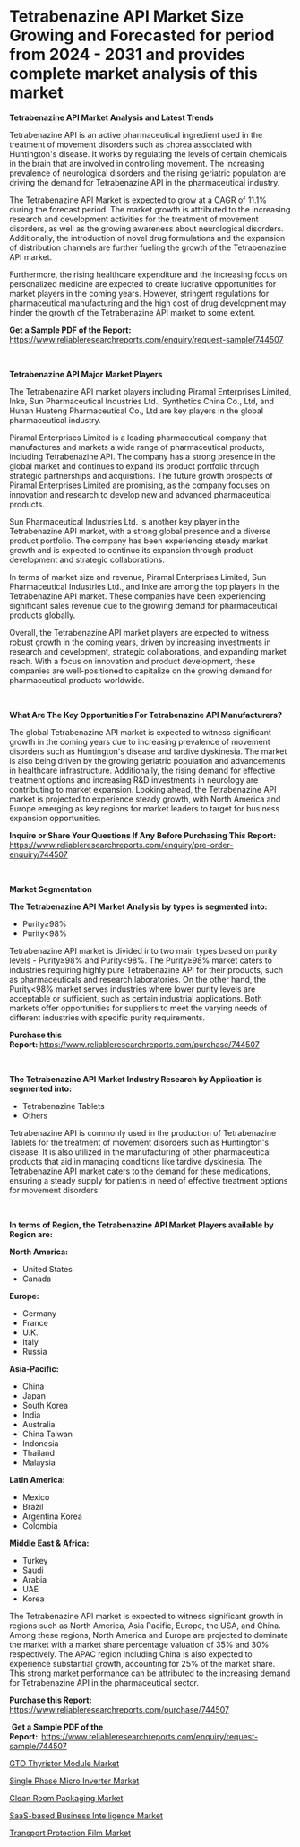 <p><h1>Tetrabenazine API Market Size Growing and Forecasted for period from 2024 - 2031 and provides complete market analysis of this market</h1></p><p><strong>Tetrabenazine API Market Analysis and Latest Trends</strong></p>
<p><p>Tetrabenazine API is an active pharmaceutical ingredient used in the treatment of movement disorders such as chorea associated with Huntington's disease. It works by regulating the levels of certain chemicals in the brain that are involved in controlling movement. The increasing prevalence of neurological disorders and the rising geriatric population are driving the demand for Tetrabenazine API in the pharmaceutical industry.</p><p>The Tetrabenazine API Market is expected to grow at a CAGR of 11.1% during the forecast period. The market growth is attributed to the increasing research and development activities for the treatment of movement disorders, as well as the growing awareness about neurological disorders. Additionally, the introduction of novel drug formulations and the expansion of distribution channels are further fueling the growth of the Tetrabenazine API market.</p><p>Furthermore, the rising healthcare expenditure and the increasing focus on personalized medicine are expected to create lucrative opportunities for market players in the coming years. However, stringent regulations for pharmaceutical manufacturing and the high cost of drug development may hinder the growth of the Tetrabenazine API market to some extent.</p></p>
<p><strong>Get a Sample PDF of the Report:&nbsp;</strong> <a href="https://www.reliableresearchreports.com/enquiry/request-sample/744507">https://www.reliableresearchreports.com/enquiry/request-sample/744507</a></p>
<p>&nbsp;</p>
<p><strong>Tetrabenazine API Major Market Players</strong></p>
<p><p>The Tetrabenazine API market players including Piramal Enterprises Limited, Inke, Sun Pharmaceutical Industries Ltd., Synthetics China Co., Ltd, and Hunan Huateng Pharmaceutical Co., Ltd are key players in the global pharmaceutical industry. </p><p>Piramal Enterprises Limited is a leading pharmaceutical company that manufactures and markets a wide range of pharmaceutical products, including Tetrabenazine API. The company has a strong presence in the global market and continues to expand its product portfolio through strategic partnerships and acquisitions. The future growth prospects of Piramal Enterprises Limited are promising, as the company focuses on innovation and research to develop new and advanced pharmaceutical products. </p><p>Sun Pharmaceutical Industries Ltd. is another key player in the Tetrabenazine API market, with a strong global presence and a diverse product portfolio. The company has been experiencing steady market growth and is expected to continue its expansion through product development and strategic collaborations. </p><p>In terms of market size and revenue, Piramal Enterprises Limited, Sun Pharmaceutical Industries Ltd., and Inke are among the top players in the Tetrabenazine API market. These companies have been experiencing significant sales revenue due to the growing demand for pharmaceutical products globally. </p><p>Overall, the Tetrabenazine API market players are expected to witness robust growth in the coming years, driven by increasing investments in research and development, strategic collaborations, and expanding market reach. With a focus on innovation and product development, these companies are well-positioned to capitalize on the growing demand for pharmaceutical products worldwide.</p></p>
<p>&nbsp;</p>
<p><strong>What Are The Key Opportunities For Tetrabenazine API Manufacturers?</strong></p>
<p><p>The global Tetrabenazine API market is expected to witness significant growth in the coming years due to increasing prevalence of movement disorders such as Huntington's disease and tardive dyskinesia. The market is also being driven by the growing geriatric population and advancements in healthcare infrastructure. Additionally, the rising demand for effective treatment options and increasing R&D investments in neurology are contributing to market expansion. Looking ahead, the Tetrabenazine API market is projected to experience steady growth, with North America and Europe emerging as key regions for market leaders to target for business expansion opportunities.</p></p>
<p><strong>Inquire or Share Your Questions If Any Before Purchasing This Report:</strong> <a href="https://www.reliableresearchreports.com/enquiry/pre-order-enquiry/744507">https://www.reliableresearchreports.com/enquiry/pre-order-enquiry/744507</a></p>
<p>&nbsp;</p>
<p><strong>Market Segmentation</strong></p>
<p><strong>The Tetrabenazine API Market Analysis by types is segmented into:</strong></p>
<p><ul><li>Purity≥98%</li><li>Purity<98%</li></ul></p>
<p><p>Tetrabenazine API market is divided into two main types based on purity levels - Purity≥98% and Purity<98%. The Purity≥98% market caters to industries requiring highly pure Tetrabenazine API for their products, such as pharmaceuticals and research laboratories. On the other hand, the Purity<98% market serves industries where lower purity levels are acceptable or sufficient, such as certain industrial applications. Both markets offer opportunities for suppliers to meet the varying needs of different industries with specific purity requirements.</p></p>
<p><strong>Purchase this Report:&nbsp;</strong><a href="https://www.reliableresearchreports.com/purchase/744507">https://www.reliableresearchreports.com/purchase/744507</a></p>
<p>&nbsp;</p>
<p><strong>The Tetrabenazine API Market Industry Research by Application is segmented into:</strong></p>
<p><ul><li>Tetrabenazine Tablets</li><li>Others</li></ul></p>
<p><p>Tetrabenazine API is commonly used in the production of Tetrabenazine Tablets for the treatment of movement disorders such as Huntington's disease. It is also utilized in the manufacturing of other pharmaceutical products that aid in managing conditions like tardive dyskinesia. The Tetrabenazine API market caters to the demand for these medications, ensuring a steady supply for patients in need of effective treatment options for movement disorders.</p></p>
<p>&nbsp;</p>
<p><strong>In terms of Region, the Tetrabenazine API Market Players available by Region are:</strong></p>
<p>
    <p> <strong> North America: </strong>
        <ul>
            <li>United States</li>
            <li>Canada</li>
        </ul>
        </p> 
    <p> <strong> Europe: </strong>
        <ul>
            <li>Germany</li>
            <li>France</li>
            <li>U.K.</li>
            <li>Italy</li>
            <li>Russia</li>
        </ul>
        </p> 
    <p> <strong> Asia-Pacific: </strong>
        <ul>
            <li>China</li>
            <li>Japan</li>
            <li>South Korea</li>
            <li>India</li>
            <li>Australia</li>
            <li>China Taiwan</li>
            <li>Indonesia</li>
            <li>Thailand</li>
            <li>Malaysia</li>
        </ul>
        </p> 
    <p> <strong> Latin America: </strong>
        <ul>
            <li>Mexico</li>
            <li>Brazil</li>
            <li>Argentina Korea</li>
            <li>Colombia</li>
        </ul>
        </p> 
    <p> <strong> Middle East & Africa: </strong>
        <ul>
            <li>Turkey</li>
            <li>Saudi</li>
            <li>Arabia</li>
            <li>UAE</li>
            <li>Korea</li>
        </ul>
    </p>
    </p>
<p><p>The Tetrabenazine API market is expected to witness significant growth in regions such as North America, Asia Pacific, Europe, the USA, and China. Among these regions, North America and Europe are projected to dominate the market with a market share percentage valuation of 35% and 30% respectively. The APAC region including China is also expected to experience substantial growth, accounting for 25% of the market share. This strong market performance can be attributed to the increasing demand for Tetrabenazine API in the pharmaceutical sector.</p></p>
<p><strong>Purchase this Report: </strong><a href="https://www.reliableresearchreports.com/purchase/744507">https://www.reliableresearchreports.com/purchase/744507</a></p>
<p>&nbsp;<strong>Get a Sample PDF of the Report:&nbsp;&nbsp;</strong><a href="https://www.reliableresearchreports.com/enquiry/request-sample/744507">https://www.reliableresearchreports.com/enquiry/request-sample/744507</a></p>
<p><strong></strong></p>
<p><p><a href="https://view.publitas.com/reportprime-1/gto-thyristor-module-market-size-share-trends-analysis-report-by-application-regional-outlook-competitive-strategies-and-segment-forecasts-2024-2031/">GTO Thyristor Module Market</a></p><p><a href="https://view.publitas.com/reportprime-1/single-phase-micro-inverter-market-analysis-and-market-size-global-industry-overview-market-segmentation-and-forecast-2024-to-2031/">Single Phase Micro Inverter Market</a></p><p><a href="https://angry-finch-aaf.notion.site/Clean-Room-Packaging-Market-Offers-Provide-Insightful-Data-for-the-Time-Period-from-2024-to-2031-and-613ea289d08f43baab1b33d2ada5cc6b">Clean Room Packaging Market</a></p><p><a href="https://faithful-glue-af3.notion.site/SaaS-based-Business-Intelligence-Market-Size-and-Growth-Market-Segmentation-Regional-and-Country-B-fed62a1cab56434b965bde5905129aa1">SaaS-based Business Intelligence Market</a></p><p><a href="https://chivalrous-flock-a86.notion.site/Transport-Protection-Film-Market-Size-2024-2031-Global-Industrial-Analysis-Key-Geographical-Regio-0766f2a888364b05926c7533d4fc6c05">Transport Protection Film Market</a></p></p>